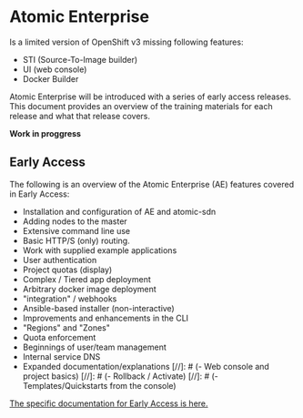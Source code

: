 # Atomic Enterprise
Is a limited version of OpenShift v3 missing following features:
- STI (Source-To-Image builder)
- UI (web console)
- Docker Builder

Atomic Enterprise will be introduced with a series of early access releases.
This document provides an overview of the training materials for each release
and what that release covers.

**Work in proggress**

## Early Access
The following is an overview of the Atomic Enterprise (AE) features covered in
Early Access:
- Installation and configuration of AE and atomic-sdn
- Adding nodes to the master
- Extensive command line use
- Basic HTTP/S (only) routing. 
- Work with supplied example applications
- User authentication
- Project quotas (display)
- Complex / Tiered app deployment
- Arbitrary docker image deployment
- "integration" / webhooks
- Ansible-based installer (non-interactive)
- Improvements and enhancements in the CLI
- "Regions" and "Zones"
- Quota enforcement
- Beginnings of user/team management
- Internal service DNS
- Expanded documentation/explanations
[//]: # (- Web console and project basics)
[//]: # (- Rollback / Activate)
[//]: # (- Templates/Quickstarts from the console)

[The specific documentation for Early Access is here.](ea-setup.md)

